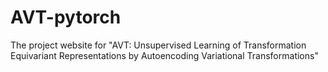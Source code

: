 # AVT-pytorch
The project website for "AVT: Unsupervised Learning of Transformation Equivariant Representations by Autoencoding Variational Transformations"
